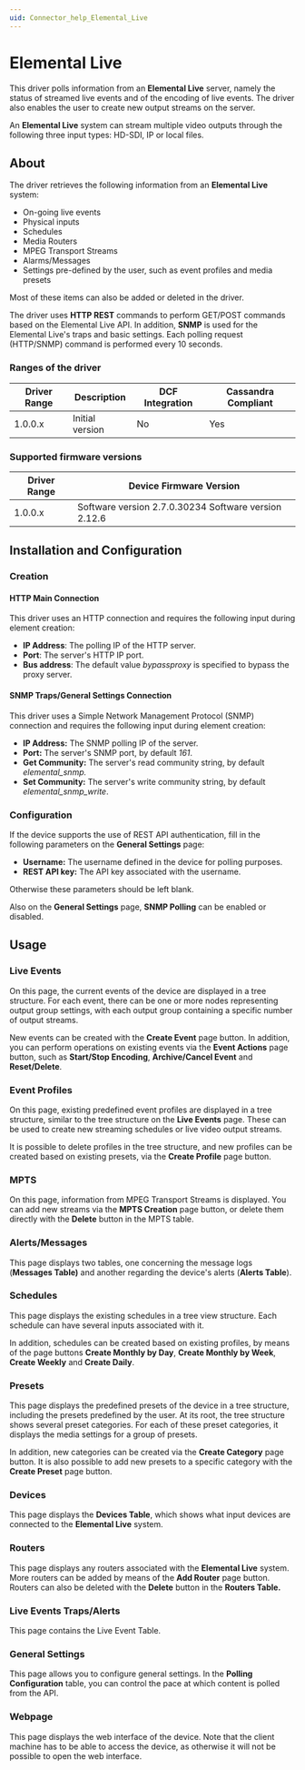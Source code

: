 ```yaml
---
uid: Connector_help_Elemental_Live
---
```


# Elemental Live

This driver polls information from an **Elemental Live** server, namely the status of streamed live events and of the encoding of live events. The driver also enables the user to create new output streams on the server.

An **Elemental Live** system can stream multiple video outputs through the following three input types: HD-SDI, IP or local files.

## About

The driver retrieves the following information from an **Elemental Live** system:

- On-going live events
- Physical inputs
- Schedules
- Media Routers
- MPEG Transport Streams
- Alarms/Messages
- Settings pre-defined by the user, such as event profiles and media presets

Most of these items can also be added or deleted in the driver.

The driver uses **HTTP REST** commands to perform GET/POST commands based on the Elemental Live API. In addition, **SNMP** is used for the Elemental Live's traps and basic settings.
Each polling request (HTTP/SNMP) command is performed every 10 seconds.

### Ranges of the driver

| **Driver Range** | **Description** | **DCF Integration** | **Cassandra Compliant** |
|------------------|-----------------|---------------------|-------------------------|
| 1.0.0.x          | Initial version | No                  | Yes                     |

### Supported firmware versions

| **Driver Range** | **Device Firmware Version**                          |
|------------------|------------------------------------------------------|
| 1.0.0.x          | Software version 2.7.0.30234 Software version 2.12.6 |

## Installation and Configuration

### Creation

#### HTTP Main Connection

This driver uses an HTTP connection and requires the following input during element creation:

- **IP Address**: The polling IP of the HTTP server.
- **Port**: The server's HTTP IP port.
- **Bus address**: The default value *bypassproxy* is specified to bypass the proxy server.

#### SNMP Traps/General Settings Connection

This driver uses a Simple Network Management Protocol (SNMP) connection and requires the following input during element creation:

- **IP Address:** The SNMP polling IP of the server.
- **Port:** The server's SNMP port, by default *161*.
- **Get Community:** The server's read community string, by default *elemental_snmp.*
- **Set Community:** The server's write community string, by default *elemental_snmp_write*.

### Configuration

If the device supports the use of REST API authentication, fill in the following parameters on the **General Settings** page:

- **Username:** The username defined in the device for polling purposes.
- **REST API key:** The API key associated with the username.

Otherwise these parameters should be left blank.

Also on the **General Settings** page, **SNMP Polling** can be enabled or disabled.

## Usage

### Live Events

On this page, the current events of the device are displayed in a tree structure. For each event, there can be one or more nodes representing output group settings, with each output group containing a specific number of output streams.

New events can be created with the **Create Event** page button. In addition, you can perform operations on existing events via the **Event Actions** page button, such as **Start/Stop Encoding**, **Archive/Cancel Event** and **Reset/Delete**.

### Event Profiles

On this page, existing predefined event profiles are displayed in a tree structure, similar to the tree structure on the **Live Events** page. These can be used to create new streaming schedules or live video output streams.

It is possible to delete profiles in the tree structure, and new profiles can be created based on existing presets, via the **Create Profile** page button.

### MPTS

On this page, information from MPEG Transport Streams is displayed. You can add new streams via the **MPTS Creation** page button, or delete them directly with the **Delete** button in the MPTS table.

### Alerts/Messages

This page displays two tables, one concerning the message logs (**Messages Table)** and another regarding the device's alerts (**Alerts Table**).

### Schedules

This page displays the existing schedules in a tree view structure. Each schedule can have several inputs associated with it.

In addition, schedules can be created based on existing profiles, by means of the page buttons **Create Monthly by Day**, **Create Monthly by Week**, **Create Weekly** and **Create Daily**.

### Presets

This page displays the predefined presets of the device in a tree structure, including the presets predefined by the user. At its root, the tree structure shows several preset categories. For each of these preset categories, it displays the media settings for a group of presets.

In addition, new categories can be created via the **Create Category** page button. It is also possible to add new presets to a specific category with the **Create Preset** page button.

### Devices

This page displays the **Devices Table**, which shows what input devices are connected to the **Elemental Live** system.

### Routers

This page displays any routers associated with the **Elemental Live** system. More routers can be added by means of the **Add Router** page button. Routers can also be deleted with the **Delete** button in the **Routers Table.**

### Live Events Traps/Alerts

This page contains the Live Event Table.

### General Settings

This page allows you to configure general settings. In the **Polling Configuration** table, you can control the pace at which content is polled from the API.

### Webpage

This page displays the web interface of the device. Note that the client machine has to be able to access the device, as otherwise it will not be possible to open the web interface.
